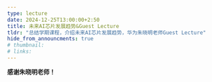 ```yaml
---
type: lecture
date: 2024-12-25T13:00:00+2:50
title: 未来AI芯片发展趋势&Guest Lecture
tldr: "总结学期课程，介绍未来AI芯片发展趋势，华为朱晓明老师Guest Lecture"
hide_from_announcments: true
# thumbnail:
# links:
---
```


**感谢朱晓明老师！**